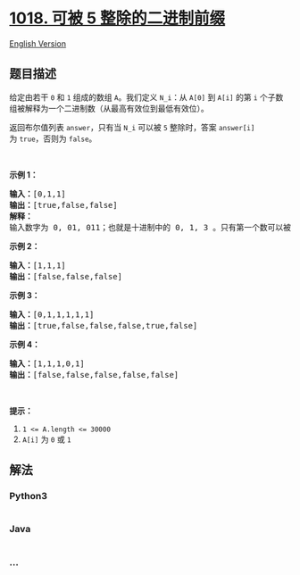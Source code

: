# [1018. 可被 5 整除的二进制前缀](https://leetcode-cn.com/problems/binary-prefix-divisible-by-5)

[English Version](/solution/1000-1099/1018.Binary%20Prefix%20Divisible%20By%205/README_EN.md)

## 题目描述

<!-- 这里写题目描述 -->

<p>给定由若干&nbsp;<code>0</code>&nbsp;和&nbsp;<code>1</code>&nbsp;组成的数组 <code>A</code>。我们定义&nbsp;<code>N_i</code>：从&nbsp;<code>A[0]</code> 到&nbsp;<code>A[i]</code>&nbsp;的第 <code>i</code>&nbsp;个子数组被解释为一个二进制数（从最高有效位到最低有效位）。</p>

<p>返回布尔值列表&nbsp;<code>answer</code>，只有当&nbsp;<code>N_i</code>&nbsp;可以被 <code>5</code>&nbsp;整除时，答案&nbsp;<code>answer[i]</code> 为&nbsp;<code>true</code>，否则为 <code>false</code>。</p>

<p>&nbsp;</p>

<p><strong>示例 1：</strong></p>

<pre><strong>输入：</strong>[0,1,1]
<strong>输出：</strong>[true,false,false]
<strong>解释：</strong>
输入数字为 0, 01, 011；也就是十进制中的 0, 1, 3 。只有第一个数可以被 5 整除，因此 answer[0] 为真。
</pre>

<p><strong>示例 2：</strong></p>

<pre><strong>输入：</strong>[1,1,1]
<strong>输出：</strong>[false,false,false]
</pre>

<p><strong>示例 3：</strong></p>

<pre><strong>输入：</strong>[0,1,1,1,1,1]
<strong>输出：</strong>[true,false,false,false,true,false]
</pre>

<p><strong>示例&nbsp;4：</strong></p>

<pre><strong>输入：</strong>[1,1,1,0,1]
<strong>输出：</strong>[false,false,false,false,false]
</pre>

<p>&nbsp;</p>

<p><strong>提示：</strong></p>

<ol>
	<li><code>1 &lt;= A.length &lt;= 30000</code></li>
	<li><code>A[i]</code> 为&nbsp;<code>0</code>&nbsp;或&nbsp;<code>1</code></li>
</ol>


## 解法

<!-- 这里可写通用的实现逻辑 -->

<!-- tabs:start -->

### **Python3**

<!-- 这里可写当前语言的特殊实现逻辑 -->

```python

```

### **Java**

<!-- 这里可写当前语言的特殊实现逻辑 -->

```java

```

### **...**

```

```

<!-- tabs:end -->
